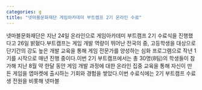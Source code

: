 ```yaml
---
categories: g
title: "넷마블문화재단 게임아카데미 부트캠프 2기 온라인 수료"
---
```

넷마블문화재단은 지난 24일 온라인으로 게임아카데미 부트캠프 2기 수료식을 진행했다고 26일 밝혔다.부트캠프는 게임 개발 역량이 뛰어난 전국의 중, 고등학생을 대상으로 단기간의 강도 높은 개발 교육을 통해 게임 전문가를 양성하는 심화 프로그램으로 작년 1기를 시작으로 매년 진행 중이다.이번 2기 부트캠프에서는 총 30명(8팀)의 학생들이 참가해 지난 8월 약 한달 동안 게임 개발 과정에 대한 온라인 집중 교육을 통해 자신이 만든 게임을 앱마켓에 출시하는 기회와 경험을 쌓았다.이번 수료식에는 2기 부트캠프 수료생 전원을 비롯해 넷마블